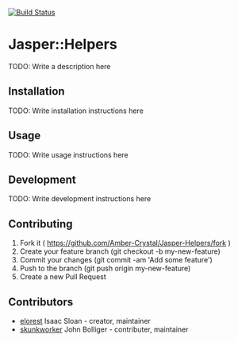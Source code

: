 [![Build Status](https://travis-ci.org/Amber-Crystal/Jasper-Helpers.svg?branch=master)](https://travis-ci.org/Amber-Crystal/Jasper-Helpers)
# Jasper::Helpers

TODO: Write a description here

## Installation

TODO: Write installation instructions here

## Usage

TODO: Write usage instructions here

## Development

TODO: Write development instructions here

## Contributing

1. Fork it ( https://github.com/Amber-Crystal/Jasper-Helpers/fork )
2. Create your feature branch (git checkout -b my-new-feature)
3. Commit your changes (git commit -am 'Add some feature')
4. Push to the branch (git push origin my-new-feature)
5. Create a new Pull Request

## Contributors

- [elorest](https://github.com/elorest) Isaac Sloan - creator, maintainer
- [skunkworker](https://github.com/skunkworker) John Bolliger - contributer, maintainer
